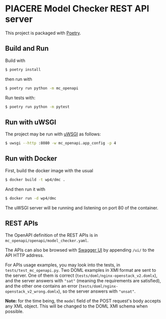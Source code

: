 # PIACERE Model Checker REST API server

This project is packaged with [Poetry](https://python-poetry.org/).

## Build and Run

Build with
```sh
$ poetry install
```
then run with
```sh
$ poetry run python -m mc_openapi
```

Run tests with:
```sh
$ poetry run python -m pytest
```

## Run with uWSGI

The project may be run with [uWSGI](https://uwsgi-docs.readthedocs.io/) as follows:
```sh
$ uwsgi --http :8080 -w mc_openapi.app_config -p 4
```

## Run with Docker

First, build the docker image with the usual
```sh
$ docker build -t wp4/dmc .
```
And then run it with
```sh
$ docker run -d wp4/dmc
```
The uWSGI server will be running and listening on port 80 of the container.


## REST APIs

The OpenAPI definition of the REST APIs is in `mc_openapi/openapi/model_checker.yaml`.

The APIs can also be browsed with [Swagger UI](https://swagger.io/tools/swagger-ui/) by appending `/ui/` to the API HTTP address.

For APIs usage examples, you may look into the tests, in `tests/test_mc_openapi.py`.
Two DOML examples in XMI format are sent to the server.
One of them is correct (`tests/doml/nginx-openstack_v2.domlx`), and the server answers with `"sat"` (meaning the requirements are satisfied), and the other one contains an error (`tests/doml/nginx-openstack_v2_wrong.domlx`), so the server answers with `"unsat"`.

**Note:** for the time being, the `model` field of the POST request's body accepts any XML object. This will be changed to the DOML XMI schema when possible.
